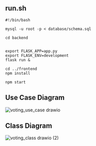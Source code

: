 ## run.sh
```
#!/bin/bash

mysql -u root -p < database/schema.sql

cd backend


export FLASK_APP=app.py
export FLASK_ENV=development
flask run &

cd ../frontend
npm install

npm start
```

## Use Case Diagram
![voting_use_case drawio](https://github.com/RybOlya/sw_doc_design_project/assets/91027975/00bc42d8-9fe7-49d1-bcf6-75024f087721)
## Class Diagram
![voting_class drawio (2)](https://github.com/RybOlya/sw_doc_design_project/assets/91027975/7191ffe4-e07c-427c-a634-c41350c8c001)
